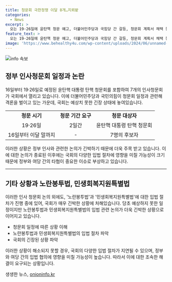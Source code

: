 ```yaml
---
title: 청문회 극한정쟁 이달 8개…지뢰밭
categories:
  - News
excerpt: >
  오는 19·26일에 윤탄핵 청문 예고, 더불어민주당과 국힘당 간 갈등, 청문회 계획서 채택 등으로 뜨거운 국회 상황. 노란봉투법과 민생회복지원특별법 등 논란의 입법 절차까지 논의 중. 청문회 일정과 증인 문제로 여야 간 갈등 지속. 인사청문회 계획서 채택과 함께 각 위원회에서 관련한 논의 진행.
feature_text: >
  오는 19·26일에 윤탄핵 청문 예고, 더불어민주당과 국힘당 간 갈등, 청문회 계획서 채택 등으로 뜨거운 국회 상황. 노란봉투법과 민생회복지원특별법 등 논란의 입법 절차까지 논의 중. 청문회 일정과 증인 문제로 여야 간 갈등 지속. 인사청문회 계획서 채택과 함께 각 위원회에서 관련한 논의 진행.
image: 'https://www.behealthy4u.com/wp-content/uploads/2024/06/unnamed-file.png'
---
```


<p><img src="https://www.behealthy4u.com/wp-content/uploads/2024/06/unnamed-file.png" alt="info 속보" /></p>

<h2 data-ke-size="size26">정부 인사청문회 일정과 논란</h2>

<p data-ke-size="size16">16일부터 19·26일로 예정된 윤탄핵 대통령 탄핵 청문회를 포함하여 7개의 인사청문회가 국회에서 열리고 있습니다. 이에 더불어민주당과 국민의힘이 청문회 일정과 관련해 격론을 벌이고 있는 가운데, 국회는 예상치 못한 긴장 상태에 놓여있습니다.</p>

<table>
  <tr>
    <td style="text-align: center; height: 17px;"><b>청문 시기</b></td>
    <td style="text-align: center; height: 17px;"><b>청문 기간 요구</b></td>
    <td style="text-align: center; height: 17px;"><b>청문 대상자</b></td>
  </tr>
  <tr>
    <td style="text-align: center;">19·26일</td>
    <td style="text-align: center;">2일간</td>
    <td style="text-align: center;">윤탄핵 대통령 탄핵 청문회</td>
  </tr>
  <tr>
    <td style="text-align: center;">16일부터 이달 말까지</td>
    <td style="text-align: center;">-</td>
    <td style="text-align: center;">7명의 후보자</td>
  </tr>
</table>

<p data-ke-size="size16">이러한 상황은 정부 인사와 관련한 논의가 긴박하기 때문에 더욱 주목 받고 있습니다. 이에 대한 논의가 종료된 이후에는 국회의 다양한 입법 절차에 영향을 미칠 가능성이 크기 때문에 정부와 여당 간의 타협이 중요한 이슈로 부상하고 있습니다.</p>

<hr>

<h2 data-ke-size="size26">기타 상황과 노란봉투법, 민생회복지원특별법</h2>

<p data-ke-size="size16">이러한 인사 청문회 논의 외에도, '노란봉투법'과 '민생회복지원특별법'에 대한 입법 절차가 진행 중에 있어, 국회가 매우 긴박한 상황에 처해있습니다. 당초 예상하지 못한 일정이지만 노란봉투법과 민생회복지원특별법의 입법 관련 논의가 더욱 긴박한 상황으로 이어지고 있습니다.</p>

<ul>
  <li>청문회 일정에 따른 상황 이해</li>
  <li>노란봉투법과 민생회복지원특별법의 입법 절차 파악</li>
  <li>국회의 긴장된 상황 파악</li>
</ul>

<p data-ke-size="size16">이러한 상황이 해소되지 못할 경우, 국회의 다양한 입법 절차가 지연될 수 있으며, 정부와 여당 간의 입법 협의에 영향을 미칠 가능성이 높습니다. 따라서 이에 대한 조속한 해결이 요구되는 상황입니다.</p>
생생한 뉴스, <a href="https://onioninfo.kr" rel="dofollow">onioninfo.kr</a>


